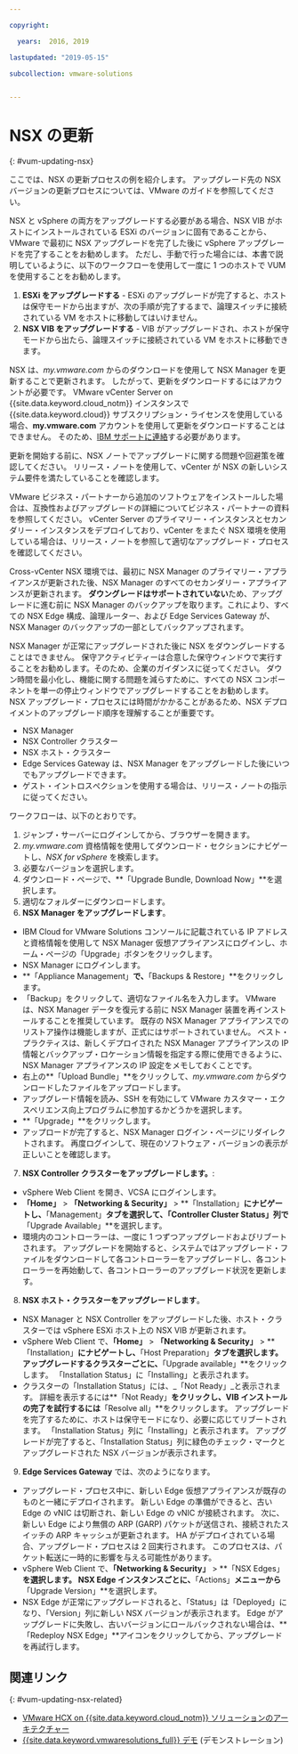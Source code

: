 ```yaml
---

copyright:

  years:  2016, 2019

lastupdated: "2019-05-15"

subcollection: vmware-solutions


---
```


# NSX の更新
{: #vum-updating-nsx}

ここでは、NSX の更新プロセスの例を紹介します。 アップグレード先の NSX バージョンの更新プロセスについては、VMware のガイドを参照してください。

NSX と vSphere の両方をアップグレードする必要がある場合、NSX VIB がホストにインストールされている ESXi のバージョンに固有であることから、VMware で最初に NSX アップグレードを完了した後に vSphere アップグレードを完了することをお勧めします。 ただし、手動で行った場合には、本書で説明しているように、以下のワークフローを使用して一度に 1 つのホストで VUM を使用することをお勧めします。

1. **ESXi をアップグレードする** - ESXi のアップグレードが完了すると、ホストは保守モードから出ますが、次の手順が完了するまで、論理スイッチに接続されている VM をホストに移動してはいけません。
2. **NSX VIB をアップグレードする** - VIB がアップグレードされ、ホストが保守モードから出たら、論理スイッチに接続されている VM をホストに移動できます。

NSX は、_my.vmware.com_ からのダウンロードを使用して NSX Manager を更新することで更新されます。 したがって、更新をダウンロードするにはアカウントが必要です。 VMware vCenter Server on {{site.data.keyword.cloud_notm}} インスタンスで {{site.data.keyword.cloud}} サブスクリプション・ライセンスを使用している場合、**my.vmware.com** アカウントを使用して更新をダウンロードすることはできません。 そのため、[IBM サポートに連絡](/docs/services/vmwaresolutions/vmonic?topic=vmware-solutions-trbl_support)する必要があります。

更新を開始する前に、NSX ノートでアップグレードに関する問題や回避策を確認してください。 リリース・ノートを使用して、vCenter が NSX の新しいシステム要件を満たしていることを確認します。

VMware ビジネス・パートナーから追加のソフトウェアをインストールした場合は、互換性およびアップグレードの詳細についてビジネス・パートナーの資料を参照してください。 vCenter Server のプライマリー・インスタンスとセカンダリー・インスタンスをデプロイしており、vCenter をまたぐ NSX 環境を使用している場合は、リリース・ノートを参照して適切なアップグレード・プロセスを確認してください。

Cross-vCenter NSX 環境では、最初に NSX Manager のプライマリー・アプライアンスが更新された後、NSX Manager のすべてのセカンダリー・アプライアンスが更新されます。
**ダウングレードはサポートされていない**ため、アップグレードに進む前に NSX Manager のバックアップを取ります。これにより、すべての NSX Edge 構成、論理ルーター、および Edge Services Gateway が、NSX Manager のバックアップの一部としてバックアップされます。

NSX Manager が正常にアップグレードされた後に NSX をダウングレードすることはできません。 保守アクティビティーは合意した保守ウィンドウで実行することをお勧めします。そのため、企業のガイダンスに従ってください。 ダウン時間を最小化し、機能に関する問題を減らすために、すべての NSX コンポーネントを単一の停止ウィンドウでアップグレードすることをお勧めします。 NSX アップグレード・プロセスには時間がかかることがあるため、NSX デプロイメントのアップグレード順序を理解することが重要です。
* NSX Manager
* NSX Controller クラスター
* NSX ホスト・クラスター
* Edge Services Gateway は、NSX Manager をアップグレードした後にいつでもアップグレードできます。
* ゲスト・イントロスぺクションを使用する場合は、リリース・ノートの指示に従ってください。

ワークフローは、以下のとおりです。
1. ジャンプ・サーバーにログインしてから、ブラウザーを開きます。
2. _my.vmware.com_ 資格情報を使用してダウンロード・セクションにナビゲートし、_NSX for vSphere_ を検索します。
3. 必要なバージョンを選択します。
4. ダウンロード・ページで、**「Upgrade Bundle, Download Now」**を選択します。
5. 適切なフォルダーにダウンロードします。
6. **NSX Manager をアップグレードします**。
  - IBM Cloud for VMware Solutions コンソールに記載されている IP アドレスと資格情報を使用して NSX Manager 仮想アプライアンスにログインし、ホーム・ページの「Upgrade」ボタンをクリックします。
  - NSX Manager にログインします。
  - **「Appliance Management」**で、**「Backups & Restore」**をクリックします。
  - 「Backup」をクリックして、適切なファイル名を入力します。 VMware は、NSX Manager データを復元する前に NSX Manager 装置を再インストールすることを推奨しています。 既存の NSX Manager アプライアンスでのリストア操作は機能しますが、正式にはサポートされていません。 ベスト・プラクティスは、新しくデプロイされた NSX Manager アプライアンスの IP 情報とバックアップ・ロケーション情報を指定する際に使用できるように、NSX Manager アプライアンスの IP 設定をメモしておくことです。
  - 右上の**「Upload Bundle」**をクリックして、_my.vmware.com_ からダウンロードしたファイルをアップロードします。
  - アップグレード情報を読み、SSH を有効にして VMware カスタマー・エクスペリエンス向上プログラムに参加するかどうかを選択します。
  - **「Upgrade」**をクリックします。
  - アップロードが完了すると、NSX Manager ログイン・ページにリダイレクトされます。 再度ログインして、現在のソフトウェア・バージョンの表示が正しいことを確認します。
7. **NSX Controller クラスターをアップグレードします。**:
  - vSphere Web Client を開き、VCSA にログインします。
  - **「Home」** > **「Networking & Security」** > **「Installation」**にナビゲートし、**「Management」**タブを選択して、「Controller Cluster Status」列で**「Upgrade Available」**を選択します。
  - 環境内のコントローラーは、一度に 1 つずつアップグレードおよびリブートされます。 アップグレードを開始すると、システムではアップグレード・ファイルをダウンロードして各コントローラーをアップグレードし、各コントローラーを再始動して、各コントローラーのアップグレード状況を更新します。
8. **NSX ホスト・クラスターをアップグレードします**。
  - NSX Manager と NSX Controller をアップグレードした後、ホスト・クラスターでは vSphere ESXi ホスト上の NSX VIB が更新されます。
  - vSphere Web Client で、**「Home」** > **「Networking & Security」** > **「Installation」**にナビゲートし、**「Host Preparation」**タブを選択します。 アップグレードするクラスターごとに、**「Upgrade available」**をクリックします。 「Installation Status」に「Installing」と表示されます。
  - クラスターの「Installation Status」には、_「Not Ready」_と表示されます。 詳細を表示するには**「Not Ready」**をクリックし、VIB インストールの完了を試行するには**「Resolve all」**をクリックします。 アップグレードを完了するために、ホストは保守モードになり、必要に応じてリブートされます。 「Installation Status」列に「Installing」と表示されます。 アップグレードが完了すると、「Installation Status」列に緑色のチェック・マークとアップグレードされた NSX バージョンが表示されます。
9. **Edge Services Gateway** では、次のようになります。
  - アップグレード・プロセス中に、新しい Edge 仮想アプライアンスが既存のものと一緒にデプロイされます。 新しい Edge の準備ができると、古い Edge の vNIC は切断され、新しい Edge の vNIC が接続されます。 次に、新しい Edge により無償の ARP (GARP) パケットが送信され、接続されたスイッチの ARP キャッシュが更新されます。 HA がデプロイされている場合、アップグレード・プロセスは 2 回実行されます。 このプロセスは、パケット転送に一時的に影響を与える可能性があります。
  - vSphere Web Client で、**「Networking & Security」** > **「NSX Edges」**を選択します。 NSX Edge インスタンスごとに、**「Actions」**メニューから**「Upgrade Version」**を選択します。
  - NSX Edge が正常にアップグレードされると、「Status」は「Deployed」になり、「Version」列に新しい NSX バージョンが表示されます。 Edge がアップグレードに失敗し、古いバージョンにロールバックされない場合は、**「Redeploy NSX Edge」**アイコンをクリックしてから、アップグレードを再試行します。

## 関連リンク
{: #vum-updating-nsx-related}

* [VMware HCX on {{site.data.keyword.cloud_notm}} ソリューションのアーキテクチャー](/docs/services/vmwaresolutions/services?topic=vmware-solutions-hcx-archi-intro#hcx-archi-intro)
* [{{site.data.keyword.vmwaresolutions_full}} デモ](https://www.ibm.com/demos/collection/IBM-Cloud-for-VMware-Solutions/) (デモンストレーション)
